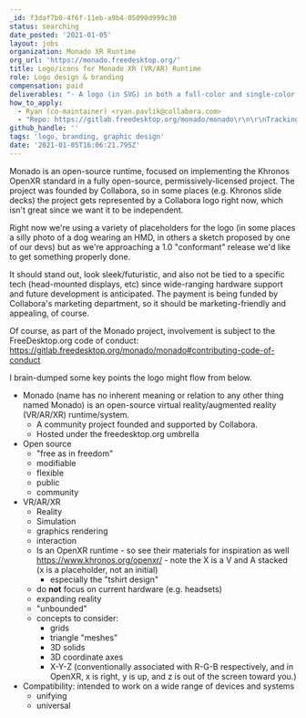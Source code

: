 ```yaml
---
_id: f3daf7b0-4f6f-11eb-a9b4-05090d999c30
status: searching
date_posted: '2021-01-05'
layout: jobs
organization: Monado XR Runtime
org_url: 'https://monado.freedesktop.org/'
title: Logo/icons for Monado XR (VR/AR) Runtime
role: Logo design & branding
compensation: paid
deliverables: "- A logo (in SVG) in both a full-color and single-color (mono/black-and-white) version. Should be suitable for use:\r\n  - web branding\r\n  - marketing slides, brochures, etc.\r\n  - as part of Android app icon, notification icon\r\n  - on a \"hexie\" (hexagonal sticker)\r\n- Preferably with color suggestions, and ideally open-source font suggestions (in some places we'll presumably have the logo next to the word Monado)\r\n- We'd be really excited if there was a clear way to create a 3D model equivalent of it. That would be useful in 3D UI stuff.\r\n\r\nThe results will be licensed as a part of the Monado project."
how_to_apply:
  - Ryan (co-maintainer) <ryan.pavlik@collabora.com>
  - "Repo: https://gitlab.freedesktop.org/monado/monado\r\n\r\nTracking issue, with our existing sketches - feel free to build on them: https://gitlab.freedesktop.org/monado/monado/-/issues/110"
github_handle: ''
tags: 'logo, branding, graphic design'
date: '2021-01-05T16:06:21.795Z'
---
```

Monado is an open-source runtime, focused on implementing the Khronos OpenXR standard in a fully open-source, permissively-licensed project. The project was founded by Collabora, so in some places (e.g. Khronos slide decks) the project gets represented by a Collabora logo right now, which isn't great since we want it to be independent.

Right now we're using a variety of placeholders for the logo (in some places a silly photo of a dog wearing an HMD, in others a sketch proposed by one of our devs) but as we're approaching a 1.0 "conformant" release we'd like to get something properly done.

It should stand out, look sleek/futuristic, and also not be tied to a specific tech (head-mounted displays, etc) since wide-ranging hardware support and future development is anticipated. The payment is being funded by Collabora's marketing department, so it should be marketing-friendly and appealing, of course.

Of course, as part of the Monado project, involvement is subject to the FreeDesktop.org code of conduct: <https://gitlab.freedesktop.org/monado/monado#contributing-code-of-conduct>

I brain-dumped some key points the logo might flow from below.


- Monado (name has no inherent meaning or relation to any other thing named Monado) is an open-source virtual reality/augmented reality (VR/AR/XR) runtime/system.
  - A community project founded and supported by Collabora.
  - Hosted under the freedesktop.org umbrella
- Open source
  - "free as in freedom"
  - modifiable
  - flexible
  - public
  - community
- VR/AR/XR
  - Reality
  - Simulation
  - graphics rendering
  - interaction
  - Is an OpenXR runtime - so see their materials for inspiration as well https://www.khronos.org/openxr/  - note the X is a V and A stacked (x is a placeholder, not an initial)
    - especially the "tshirt design" 
  - do **not** focus on current hardware (e.g. headsets)
  - expanding reality
  - "unbounded"
  - concepts to consider:
    - grids
    - triangle "meshes"
    - 3D solids
    - 3D coordinate axes
    - X-Y-Z (conventionally associated with R-G-B respectively, and in OpenXR, x is right, y is up, and z is out of the screen toward you.)
- Compatibility: intended to work on a wide range of devices and systems
  - unifying
  - universal
